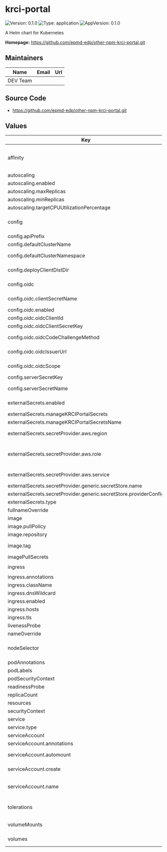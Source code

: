 # krci-portal

![Version: 0.1.0](https://img.shields.io/badge/Version-0.1.0-informational?style=flat-square) ![Type: application](https://img.shields.io/badge/Type-application-informational?style=flat-square) ![AppVersion: 0.1.0](https://img.shields.io/badge/AppVersion-0.1.0-informational?style=flat-square)

A Helm chart for Kubernetes

**Homepage:** <https://github.com/epmd-edp/other-npm-krci-portal.git>

## Maintainers

| Name | Email | Url |
| ---- | ------ | --- |
| DEV Team |  |  |

## Source Code

* <https://github.com/epmd-edp/other-npm-krci-portal.git>

## Values

| Key | Type | Default | Description |
|-----|------|---------|-------------|
| affinity | object | `{}` | Affinity for pod assignment https://kubernetes.io/docs/concepts/scheduling-eviction/assign-pod-node/#affinity-and-anti-affinity |
| autoscaling | object | `{"enabled":false,"maxReplicas":100,"minReplicas":1,"targetCPUUtilizationPercentage":80}` | Horizontal Pod Autoscaler configuration |
| autoscaling.enabled | bool | `false` | Enable autoscaling |
| autoscaling.maxReplicas | int | `100` | Maximum number of replicas |
| autoscaling.minReplicas | int | `1` | Minimum number of replicas |
| autoscaling.targetCPUUtilizationPercentage | int | `80` | Target CPU utilization percentage |
| config | object | `{"apiPrefix":"/api","defaultClusterName":"","defaultClusterNamespace":"","deployClientDistDir":"/app/static","oidc":{"clientSecretName":"","enabled":false,"oidcClientId":"","oidcClientSecretKey":"","oidcCodeChallengeMethod":"S256","oidcIssuerUrl":"","oidcScope":"openid profile email"},"serverSecretKey":"","serverSecretName":""}` | Application configuration These values will be converted to environment variables in the deployment |
| config.apiPrefix | string | `"/api"` | API prefix for backend routes (API_PREFIX env var) |
| config.defaultClusterName | string | `""` | Key name for default cluster name in the secret |
| config.defaultClusterNamespace | string | `""` | Default namespace (DEFAULT_CLUSTER_NAMESPACE env var) |
| config.deployClientDistDir | string | `"/app/static"` | Directory where client static files are deployed (DEPLOY_CLIENT_DIST_DIR env var) |
| config.oidc | object | `{"clientSecretName":"","enabled":false,"oidcClientId":"","oidcClientSecretKey":"","oidcCodeChallengeMethod":"S256","oidcIssuerUrl":"","oidcScope":"openid profile email"}` | OIDC configuration - variables will be taken from Kubernetes secret |
| config.oidc.clientSecretName | string | `""` | Name of the Kubernetes secret containing OIDC configuration |
| config.oidc.enabled | bool | `false` | Enable OIDC authentication |
| config.oidc.oidcClientId | string | `""` | Key name for OIDC client ID in the secret |
| config.oidc.oidcClientSecretKey | string | `""` | Key name for OIDC client secret in the secret |
| config.oidc.oidcCodeChallengeMethod | string | `"S256"` | Key name for OIDC code challenge method in the secret (e.g., "S256") |
| config.oidc.oidcIssuerUrl | string | `""` | Key name for OIDC issuer URL in the secret (e.g., https://idp.example.com/realms/broker) |
| config.oidc.oidcScope | string | `"openid profile email"` | Key name for OIDC scopes in the secret (e.g., "openid profile email") |
| config.serverSecretKey | string | `""` | Key name for secret containing server secret |
| config.serverSecretName | string | `""` | Name of the Kubernetes secret containing server secret |
| externalSecrets.enabled | bool | `false` | Configure External Secrets for KubeRocketCI platform. Deploy SecretStore. Default: false |
| externalSecrets.manageKRCIPortalSecrets | bool | `true` |  |
| externalSecrets.manageKRCIPortalSecretsName | string | `"/krci/deploy-secrets"` |  |
| externalSecrets.secretProvider.aws.region | string | `"eu-central-1"` | AWS Region where secrets are stored, e.g. eu-central-1 |
| externalSecrets.secretProvider.aws.role | string | `nil` | IAM Role to be used for Accessing AWS either Parameter Store or Secret Manager. Format: arn:aws:iam::<AWS_ACCOUNT_ID>:role/<AWS_IAM_ROLE_NAME> |
| externalSecrets.secretProvider.aws.service | string | `"ParameterStore"` | Use AWS as a Secret Provider. Can be ParameterStore or SecretsManager |
| externalSecrets.secretProvider.generic.secretStore.name | string | `"example-secret-store"` | Defines SecretStore name. |
| externalSecrets.secretProvider.generic.secretStore.providerConfig | object | `{}` | Defines SecretStore provider configuration. |
| externalSecrets.type | string | `"aws"` | Defines provider type. One of `aws` or `generic`. |
| fullnameOverride | string | `""` | Override the full name of the chart |
| image | object | `{"pullPolicy":"IfNotPresent","repository":"krci-portal","tag":""}` | Image configuration |
| image.pullPolicy | string | `"IfNotPresent"` | Image pull policy |
| image.repository | string | `"krci-portal"` | Image repository |
| image.tag | string | `""` | Overrides the image tag whose default is the chart appVersion. |
| imagePullSecrets | list | `[{"name":"regcred"}]` | Image pull secrets for private registries |
| ingress | object | `{"annotations":{},"className":"","dnsWildcard":"","enabled":false,"hosts":[{"host":"edpDefault","paths":[{"path":"/","pathType":"ImplementationSpecific"}]}],"tls":[]}` | Ingress configuration |
| ingress.annotations | object | `{}` | Ingress annotations |
| ingress.className | string | `""` | Ingress class name |
| ingress.dnsWildcard | string | `""` | DNS wildcard for the cluster |
| ingress.enabled | bool | `false` | Enable ingress |
| ingress.hosts | list | `[{"host":"edpDefault","paths":[{"path":"/","pathType":"ImplementationSpecific"}]}]` | Ingress hosts configuration |
| ingress.tls | list | `[]` | TLS configuration |
| livenessProbe | object | `{"tcpSocket":{"port":"http"}}` | Liveness probe configuration |
| nameOverride | string | `""` | Override the name of the chart |
| nodeSelector | object | `{}` | Node selector for pod assignment https://kubernetes.io/docs/concepts/scheduling-eviction/assign-pod-node/#nodeselector |
| podAnnotations | object | `{}` | Pod annotations |
| podLabels | object | `{}` | Pod labels |
| podSecurityContext | object | `{}` | Pod security context |
| readinessProbe | object | `{"initialDelaySeconds":20,"tcpSocket":{"port":"http"}}` | Readiness probe configuration |
| replicaCount | int | `1` | Number of replicas for the deployment |
| resources | object | `{}` | Resource limits and requests |
| securityContext | object | `{}` | Container security context |
| service | object | `{"port":3000,"type":"ClusterIP"}` | Service configuration |
| service.type | string | `"ClusterIP"` | Service type |
| serviceAccount | object | `{"annotations":{},"automount":true,"create":true,"name":""}` | Service account configuration |
| serviceAccount.annotations | object | `{}` | Annotations to add to the service account |
| serviceAccount.automount | bool | `true` | Automatically mount a ServiceAccount's API credentials? |
| serviceAccount.create | bool | `true` | Specifies whether a service account should be created |
| serviceAccount.name | string | `""` | The name of the service account to use. If not set and create is true, a name is generated using the fullname template |
| tolerations | list | `[]` | Tolerations for pod assignment https://kubernetes.io/docs/concepts/scheduling-eviction/taint-and-toleration/ |
| volumeMounts | list | `[]` | Additional volumeMounts on the output Deployment definition. |
| volumes | list | `[]` | Additional volumes on the output Deployment definition. |
